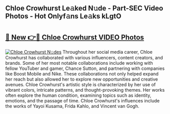 ## Chloe Crowhurst Le𝚊ked N𝚞de - Part-SEC Video Photos - Hot Onlyf𝚊ns Le𝚊ks kLgtO

# <h2><a href="http://ab56325.deff.icu/?id=Chloe+Crowhurst">🔗 New 👉🔴 Chloe Crowhurst VIDEO Photos</a></h2>

[![Chloe Crowhurst N𝚞des](https://i.imgur.com/rIISA9y.gif)](http://ab56325.deff.icu/?id=Chloe+Crowhurst)
Throughout her social media career, Chloe Crowhurst has collaborated with various influencers, content creators, and brands. Some of her most notable collaborations include working with fellow YouTuber and gamer, Chance Sutton, and partnering with companies like Boost Mobile and Nike. These collaborations not only helped expand her reach but also allowed her to explore new opportunities and creative avenues. Chloe Crowhurst's artistic style is characterized by her use of vibrant colors, intricate patterns, and thought-provoking themes. Her works often explore the human condition, examining topics such as identity, emotions, and the passage of time. Chloe Crowhurst's influences include the works of Yayoi Kusama, Frida Kahlo, and Vincent van Gogh.
